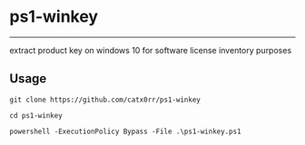 # ps1-winkey

---

extract product key on windows 10 for software license inventory purposes


## Usage

```
git clone https://github.com/catx0rr/ps1-winkey

cd ps1-winkey

powershell -ExecutionPolicy Bypass -File .\ps1-winkey.ps1
```
